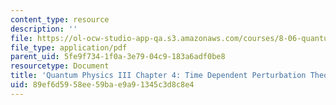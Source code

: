 ```yaml
---
content_type: resource
description: ''
file: https://ol-ocw-studio-app-qa.s3.amazonaws.com/courses/8-06-quantum-physics-iii-spring-2018/89ef6d5958ee59bae9a91345c3d8c8e4_MIT8_06S18ch4.pdf
file_type: application/pdf
parent_uid: 5fe9f734-1f0a-3e79-04c9-183a6adf0be8
resourcetype: Document
title: 'Quantum Physics III Chapter 4: Time Dependent Perturbation Theory '
uid: 89ef6d59-58ee-59ba-e9a9-1345c3d8c8e4
---
```

